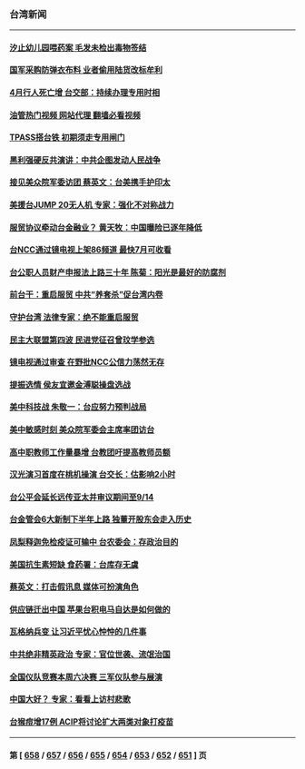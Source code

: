 ### 台湾新闻
---
#### [汐止幼儿园喂药案 毛发未检出毒物签结](../../pages/ncid1349361/n14024287.md?06290045) 
#### [国军采购防弹衣布料 业者偷用陆货改标牟利](../../pages/ncid1349361/n14024286.md?06290045) 
#### [4月行人死亡增 台交部：持续办理专用时相](../../pages/ncid1349361/n14024301.md?06290045) 
#### [油管热门视频 网站代理 翻墙必看视频](http://138.2.39.72:81/youtube.html?epic-marker?06290045)
#### [TPASS搭台铁 初期须走专用闸门](../../pages/ncid1349361/n14024291.md?06290045) 
#### [黑利强硬反共演讲：中共企图发动人民战争](../../pages/ncid1349361/n14024162.md?06290045) 
#### [接见美众院军委访团 蔡英文：台美携手护印太](../../pages/ncid1349361/n14024194.md?06290045) 
#### [美援台JUMP 20无人机 专家：强化不对称战力](../../pages/ncid1349361/n14023452.md?06290045) 
#### [服贸协议牵动台金融业？ 黄天牧：中国曝险已逐年降低](../../pages/ncid1349361/n14024272.md?06290045) 
#### [台NCC通过镜电视上架86频道 最快7月可收看](../../pages/ncid1349361/n14024201.md?06290045) 
#### [台公职人员财产申报法上路三十年 陈菊：阳光是最好的防腐剂](../../pages/ncid1349361/n14024203.md?06290045) 
#### [前台干：重启服贸 中共“养套杀”促台湾内卷](../../pages/ncid1349361/n14024260.md?06290045) 
#### [守护台湾 法律专家：绝不能重启服贸](../../pages/ncid1349361/n14024261.md?06290045) 
#### [民主大联盟第四波 民进党征召曾玟学参选](../../pages/ncid1349361/n14024196.md?06290045) 
#### [镜电视通过审查 在野批NCC公信力荡然无存](../../pages/ncid1349361/n14024199.md?06290045) 
#### [提振选情 侯友宜邀金溥聪操盘选战](../../pages/ncid1349361/n14024226.md?06290045) 
#### [美中科技战 朱敬一：台应努力预判战局](../../pages/ncid1349361/n14024229.md?06290045) 
#### [美中敏感时刻 美众院军委会主席率团访台](../../pages/ncid1349361/n14024129.md?06290045) 
#### [高中职教师工作量暴增 台教团吁提高教师员额](../../pages/ncid1349361/n14024206.md?06290045) 
#### [汉光演习首度在桃机操演 台交长：估影响2小时](../../pages/ncid1349361/n14024207.md?06290045) 
#### [台公平会延长远传亚太并审议期间至9/14](../../pages/ncid1349361/n14024175.md?06290045) 
#### [台金管会6大新制下半年上路 独董开股东会走入历史](../../pages/ncid1349361/n14024184.md?06290045) 
#### [凤梨释迦免检疫证可输中 台农委会：存政治目的](../../pages/ncid1349361/n14024168.md?06290045) 
#### [美国抗生素短缺 食药署：台库存无虞](../../pages/ncid1349361/n14024154.md?06290045) 
#### [蔡英文：打击假讯息 媒体可扮演角色](../../pages/ncid1349361/n14024157.md?06290045) 
#### [供应链迁出中国 苹果台积电马自达是如何做的](../../pages/ncid1349361/n14023243.md?06290045) 
#### [瓦格纳兵变 让习近平忧心忡忡的几件事](../../pages/ncid1349361/n14023684.md?06290045) 
#### [中共绝非精英政治 专家：官位世袭、流氓治国](../../pages/ncid1349361/n14023555.md?06290045) 
#### [全国仪队竞赛本周六决赛 三军仪队参与展演](../../pages/ncid1349361/n14023597.md?06290045) 
#### [中国大好？ 专家：看看上访村悲歌](../../pages/ncid1349361/n14023556.md?06290045) 
#### [台猴痘增17例  ACIP将讨论扩大两类对象打疫苗](../../pages/ncid1349361/n14023536.md?06290045) 

---
#### 第 [ [658](./658.md?06290045) / [657](./657.md?06290045) / [656](./656.md?06290045) / [655](./655.md?06290045) / [654](./654.md?06290045) / [653](./653.md?06290045) / [652](./652.md?06290045) / [651](./651.md?06290045) ] 页
